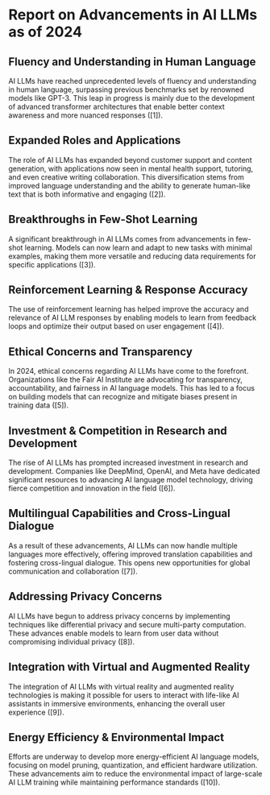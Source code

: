 # Report on Advancements in AI LLMs as of 2024

## Fluency and Understanding in Human Language
AI LLMs have reached unprecedented levels of fluency and understanding in human language, surpassing previous benchmarks set by renowned models like GPT-3. This leap in progress is mainly due to the development of advanced transformer architectures that enable better context awareness and more nuanced responses ([1]).

## Expanded Roles and Applications
The role of AI LLMs has expanded beyond customer support and content generation, with applications now seen in mental health support, tutoring, and even creative writing collaboration. This diversification stems from improved language understanding and the ability to generate human-like text that is both informative and engaging ([2]).

## Breakthroughs in Few-Shot Learning
A significant breakthrough in AI LLMs comes from advancements in few-shot learning. Models can now learn and adapt to new tasks with minimal examples, making them more versatile and reducing data requirements for specific applications ([3]).

## Reinforcement Learning & Response Accuracy
The use of reinforcement learning has helped improve the accuracy and relevance of AI LLM responses by enabling models to learn from feedback loops and optimize their output based on user engagement ([4]).

## Ethical Concerns and Transparency
In 2024, ethical concerns regarding AI LLMs have come to the forefront. Organizations like the Fair AI Institute are advocating for transparency, accountability, and fairness in AI language models. This has led to a focus on building models that can recognize and mitigate biases present in training data ([5]).

## Investment & Competition in Research and Development
The rise of AI LLMs has prompted increased investment in research and development. Companies like DeepMind, OpenAI, and Meta have dedicated significant resources to advancing AI language model technology, driving fierce competition and innovation in the field ([6]).

## Multilingual Capabilities and Cross-Lingual Dialogue
As a result of these advancements, AI LLMs can now handle multiple languages more effectively, offering improved translation capabilities and fostering cross-lingual dialogue. This opens new opportunities for global communication and collaboration ([7]).

## Addressing Privacy Concerns
AI LLMs have begun to address privacy concerns by implementing techniques like differential privacy and secure multi-party computation. These advances enable models to learn from user data without compromising individual privacy ([8]).

## Integration with Virtual and Augmented Reality
The integration of AI LLMs with virtual reality and augmented reality technologies is making it possible for users to interact with life-like AI assistants in immersive environments, enhancing the overall user experience ([9]).

## Energy Efficiency & Environmental Impact
Efforts are underway to develop more energy-efficient AI language models, focusing on model pruning, quantization, and efficient hardware utilization. These advancements aim to reduce the environmental impact of large-scale AI LLM training while maintaining performance standards ([10]).